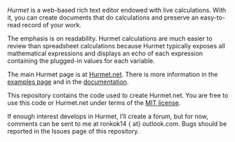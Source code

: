 *Hurmet* is a web-based rich text editor endowed with live calculations. With it, you can create documents that do calculations and preserve an easy-to-read record of your work.

The emphasis is on readability. Hurmet calculations are much easier to review than spreadsheet calculations because Hurmet typically exposes all mathematical expressions and displays an echo of each expression containing the plugged-in values for each variable.

The main Hurmet page is at [Hurmet.net](https://hurmet.io/ "Hurmet.net"). There is more information in the [examples page](https://hurmet.net/examples.html "Examples") and in the [documentation](https://hurmet.net/docs/en/manual.html "documentation").

This repository contains the code used to create Hurmet.net. You are free to use this code or Hurmet.net under terms of the [MIT license](https://opensource.org/licenses/MIT/ "MIT license").

If enough interest develops in Hurmet, I’ll create a forum, but for now, comments can be sent to me at ronkok14 { at} outlook.com. Bugs should be reported in the Issues page of this repository.